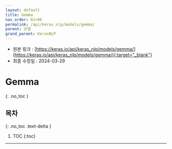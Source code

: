```yaml
---
layout: default
title: Gemma
nav_order: 01+06
permalink: /api/keras_nlp/models/gemma/
parent: 모델
grand_parent: KerasNLP
---
```


* 원본 링크 : [https://keras.io/api/keras_nlp/models/gemma/](https://keras.io/api/keras_nlp/models/gemma/){:target="_blank"}
* 최종 수정일 : 2024-03-29

# Gemma
{: .no_toc }

## 목차
{: .no_toc .text-delta }

1. TOC
{:toc}

---
